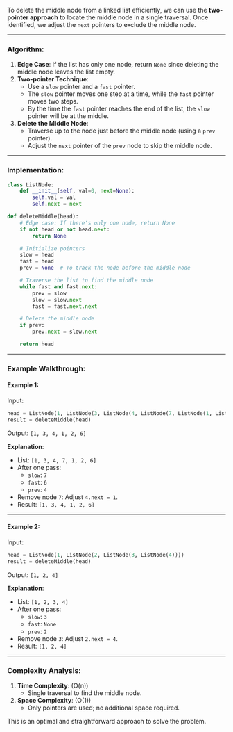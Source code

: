 To delete the middle node from a linked list efficiently, we can use the **two-pointer approach** to locate the middle node in a single traversal. Once identified, we adjust the `next` pointers to exclude the middle node.

---

### Algorithm:
1. **Edge Case**: If the list has only one node, return `None` since deleting the middle node leaves the list empty.
2. **Two-pointer Technique**:
   - Use a `slow` pointer and a `fast` pointer.
   - The `slow` pointer moves one step at a time, while the `fast` pointer moves two steps.
   - By the time the `fast` pointer reaches the end of the list, the `slow` pointer will be at the middle.
3. **Delete the Middle Node**:
   - Traverse up to the node just before the middle node (using a `prev` pointer).
   - Adjust the `next` pointer of the `prev` node to skip the middle node.

---

### Implementation:

```python
class ListNode:
    def __init__(self, val=0, next=None):
        self.val = val
        self.next = next

def deleteMiddle(head):
    # Edge case: If there's only one node, return None
    if not head or not head.next:
        return None

    # Initialize pointers
    slow = head
    fast = head
    prev = None  # To track the node before the middle node

    # Traverse the list to find the middle node
    while fast and fast.next:
        prev = slow
        slow = slow.next
        fast = fast.next.next

    # Delete the middle node
    if prev:
        prev.next = slow.next

    return head
```

---

### Example Walkthrough:

#### Example 1:
Input:
```python
head = ListNode(1, ListNode(3, ListNode(4, ListNode(7, ListNode(1, ListNode(2, ListNode(6)))))))
result = deleteMiddle(head)
```
Output: `[1, 3, 4, 1, 2, 6]`

**Explanation**:
- List: `[1, 3, 4, 7, 1, 2, 6]`
- After one pass:
  - `slow`: `7`
  - `fast`: `6`
  - `prev`: `4`
- Remove node `7`: Adjust `4.next = 1`.
- Result: `[1, 3, 4, 1, 2, 6]`

---

#### Example 2:
Input:
```python
head = ListNode(1, ListNode(2, ListNode(3, ListNode(4))))
result = deleteMiddle(head)
```
Output: `[1, 2, 4]`

**Explanation**:
- List: `[1, 2, 3, 4]`
- After one pass:
  - `slow`: `3`
  - `fast`: `None`
  - `prev`: `2`
- Remove node `3`: Adjust `2.next = 4`.
- Result: `[1, 2, 4]`

---

### Complexity Analysis:
1. **Time Complexity**: \(O(n)\)
   - Single traversal to find the middle node.
2. **Space Complexity**: \(O(1)\)
   - Only pointers are used; no additional space required.

This is an optimal and straightforward approach to solve the problem.


